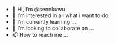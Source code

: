 - 👋 Hi, I’m @sennkuwu
- 👀 I’m interested in all what i want to do.
- 🌱 I’m currently learning ...
- 💞️ I’m looking to collaborate on ...
- 📫 How to reach me ...

<!---
sennkuwu/sennkuwu is a ✨ special ✨ repository because its `README.md` (this file) appears on your GitHub profile.
You can click the Preview link to take a look at your changes.
--->
